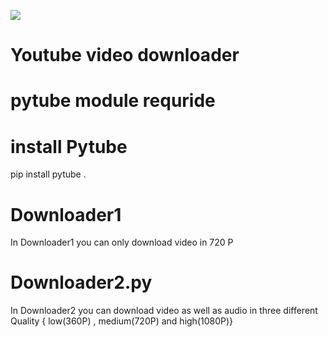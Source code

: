 [![](https://camo.githubusercontent.com/c96ba33a0453c8a2b81f1082f5821a9366fa7fdbe94acfd18ac64314a0a4392d/68747470733a2f2f6173736574732e6e69636b666963616e6f2e636f6d2f67682d7079747562652e6d696e2e737667)](https://pytube.io/en/latest/)

# Youtube video downloader
# pytube module requride 
# install Pytube 
pip install pytube .
# Downloader1
In Downloader1 you can only download video in 720 P
# Downloader2.py
In Downloader2 you can download video as well as audio in three different Quality { low(360P) , medium(720P) and high(1080P)}
